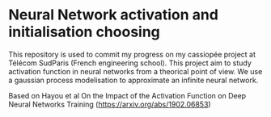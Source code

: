# Neural Network activation and initialisation choosing

This repository is used to commit my progress on my cassiopée project at Télécom SudParis (French engineering school). This project aim to study activation function in neural networks from a theorical point of view. We use a gaussian process modelisation to approximate an infinite neural network.

Based on Hayou et al On the Impact of the Activation Function on Deep Neural Networks Training (https://arxiv.org/abs/1902.06853)
